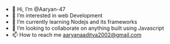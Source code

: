 - 👋 Hi, I’m @Aaryan-47
- 👀 I’m interested in web Development
- 🌱 I’m currently learning Nodejs and its frameworks
- 💞️ I’m looking to collaborate on anything built using Javascript
- 📫 How to reach me aaryanaaditya2002@gmail.com

<!---
Aaryan-47/Aaryan-47 is a ✨ special ✨ repository because its `README.md` (this file) appears on your GitHub profile.
You can click the Preview link to take a look at your changes.
--->
